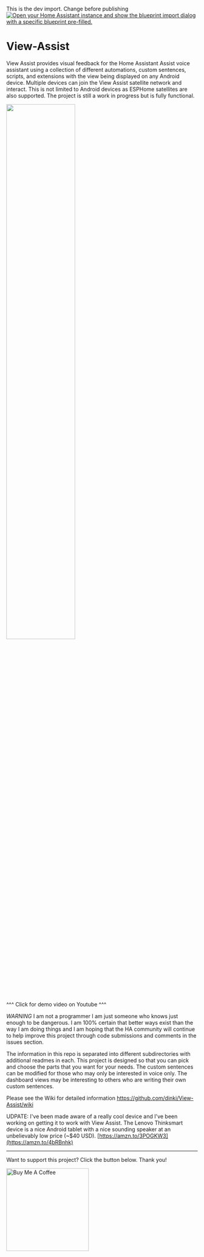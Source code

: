 This is the dev import.  Change before publishing 
[![Open your Home Assistant instance and show the blueprint import dialog with a specific blueprint pre-filled.](https://my.home-assistant.io/badges/blueprint_import.svg)](https://my.home-assistant.io/redirect/blueprint_import/?blueprint_url=https%3A%2F%2Fraw.githubusercontent.com%2Fdinki%2FView-Assist%2Fviewassist-intent%2FView+Assist+control+automations%2Fblueprint-devicecontrol.yaml)

# View-Assist

View Assist provides visual feedback for the Home Assistant Assist voice assistant using a collection of different automations, custom sentences, scripts, and extensions with the view being displayed on any Android device.  Multiple devices can join the View Assist satellite network and interact.  This is not limited to Android devices as ESPHome satellites are also supported.  The project is still a work in progress but is fully functional.  


<a href="https://www.youtube.com/watch?v=t0jG4LZzKqs"><img src="https://img.youtube.com/vi/t0jG4LZzKqs/mqdefault.jpg" width="60%"></a>

^^^ Click for demo video on Youtube ^^^


*WARNING* I am not a programmer I am just someone who knows just enough to be dangerous.  I am 100% certain that better ways exist than the way I am doing things and I am hoping that the HA community will continue to help improve this project through code submissions and comments in the issues section. 

The information in this repo is separated into different subdirectories with additional readmes in each.  This project is designed so that you can pick and choose the parts that you want for your needs.  The custom sentences can be modified for those who may only be interested in voice only.  The dashboard views may be interesting to others who are writing their own custom sentences.

Please see the Wiki for detailed information https://github.com/dinki/View-Assist/wiki

UDPATE:  I've been made aware of a really cool device and I've been working on getting it to work with View Assist.  The Lenovo Thinksmart device is a nice Android tablet with a nice sounding speaker at an unbelievably low price (~$40 USD). [https://amzn.to/3POGKW3](https://amzn.to/4bRBnhk)


-----------------

Want to support this project?  Click the button below.  Thank you!

<a href="https://www.buymeacoffee.com/dinki" target="_blank"><img src="https://cdn.buymeacoffee.com/buttons/v2/default-yellow.png" alt="Buy Me A Coffee" style="width: 10% !important;width: 217px !important;" width="20%"></a>
